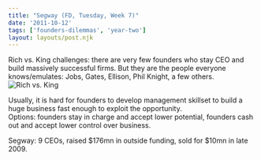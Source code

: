 ```yaml
---
title: "Segway (FD, Tuesday, Week 7)"
date: '2011-10-12'
tags: ['founders-dilemmas', 'year-two']
layout: layouts/post.njk
---
```


Rich vs. King challenges: there are very few founders who stay CEO and build massively successful firms. But they are the people everyone knows/emulates: Jobs, Gates, Ellison, Phil Knight, a few others.\
![Rich vs. King](http://photos1.blogger.com/blogger/1480/1584/1600/2X2.jpg)

Usually, it is hard for founders to develop management skillset to build a huge business fast enough to exploit the opportunity.\
Options: founders stay in charge and accept lower potential, founders cash out and accept lower control over business.

Segway: 9 CEOs, raised $176mn in outside funding, sold for $10mn in late 2009.
